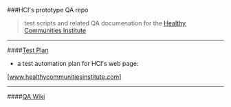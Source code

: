 ###HCI's prototype QA repo
>test scripts and related QA documenation for the [Healthy Communities Institute]  

__________________________


####[Test Plan]
- a test automation plan for HCI's web page:  
>  
[www.healthycommunitiesinstitute.com] 

________________________


####[QA Wiki](https://github.com/jayjaycody/hci_qa/wiki)






[Test Plan]:https://github.com/jayjaycody/hci_qa/wiki/HCI-Website-Test-Plan
[Healthy Communities Institute]:https://healthycommunitiesinstitute.com
[www.healthycommunitiesinstitute.com]:https://healthycommunitiesinstitute.com
